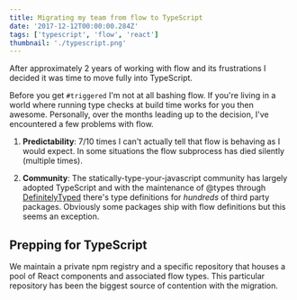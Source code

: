 ```yaml
---
title: Migrating my team from flow to TypeScript
date: '2017-12-12T00:00:00.284Z'
tags: ['typescript', 'flow', 'react']
thumbnail: './typescript.png'
---
```


After approximately 2 years of working with flow and its frustrations I decided it was time to move fully into TypeScript.

<!-- end -->

Before you get `#triggered` I'm not at all bashing flow. If you're living in a world where running type checks at build time works for you then awesome. Personally, over the months leading up to the decision, I've encountered a few problems with flow.

1. **Predictability**: 7/10 times I can't actually tell that flow is behaving as I would expect. In some situations the flow subprocess has died silently (multiple times).

2. **Community**: The statically-type-your-javascript community has largely adopted TypeScript and with the maintenance of @types through [DefinitelyTyped](http://definitelytyped.org/) there's type definitions for _hundreds_ of third party packages. Obviously some packages ship with flow definitions but this seems an exception.

## Prepping for TypeScript

We maintain a private npm registry and a specific repository that houses a pool of React components and associated flow types. This particular repository has been the biggest source of contention with the migration.
